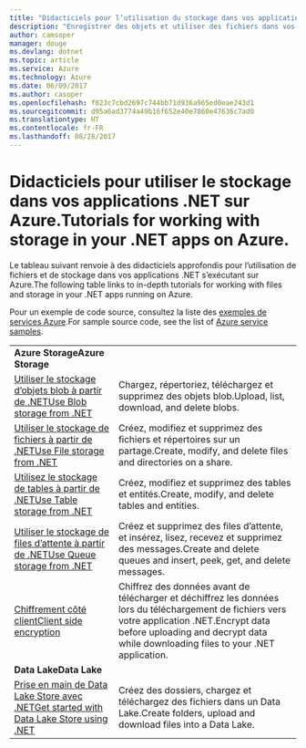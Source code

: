 ```yaml
---
title: "Didacticiels pour l’utilisation du stockage dans vos applications .NET dans Azure"
description: "Enregistrer des objets et utiliser des fichiers dans vos applications .NET s’exécutant dans Azure"
author: camsoper
manager: douge
ms.devlang: dotnet
ms.topic: article
ms.service: Azure
ms.technology: Azure
ms.date: 06/09/2017
ms.author: casoper
ms.openlocfilehash: f023c7cbd2697c744bb71d936a965ed0eae243d1
ms.sourcegitcommit: d95a6ad3774a49b16f652e40e7860e47636c7ad0
ms.translationtype: HT
ms.contentlocale: fr-FR
ms.lasthandoff: 08/28/2017
---
```

# <a name="tutorials-for-working-with-storage-in-your-net-apps-on-azure"></a><span data-ttu-id="0950b-103">Didacticiels pour utiliser le stockage dans vos applications .NET sur Azure.</span><span class="sxs-lookup"><span data-stu-id="0950b-103">Tutorials for working with storage in your .NET apps on Azure.</span></span>

<span data-ttu-id="0950b-104">Le tableau suivant renvoie à des didacticiels approfondis pour l’utilisation de fichiers et de stockage dans vos applications .NET s’exécutant sur Azure.</span><span class="sxs-lookup"><span data-stu-id="0950b-104">The following table links to in-depth tutorials for working with files and storage in your .NET apps running on Azure.</span></span>

<span data-ttu-id="0950b-105">Pour un exemple de code source, consultez la liste des [exemples de services Azure](https://azure.microsoft.com/resources/samples/?platform=dotnet).</span><span class="sxs-lookup"><span data-stu-id="0950b-105">For sample source code, see the list of [Azure service samples](https://azure.microsoft.com/resources/samples/?platform=dotnet).</span></span>

| | |
|---|---|
| <span data-ttu-id="0950b-106">**Azure Storage**</span><span class="sxs-lookup"><span data-stu-id="0950b-106">**Azure Storage**</span></span> ||
| <span data-ttu-id="0950b-107">[Utiliser le stockage d’objets blob à partir de .NET][1]</span><span class="sxs-lookup"><span data-stu-id="0950b-107">[Use Blob storage from .NET][1]</span></span> | <span data-ttu-id="0950b-108">Chargez, répertoriez, téléchargez et supprimez des objets blob.</span><span class="sxs-lookup"><span data-stu-id="0950b-108">Upload, list, download, and delete blobs.</span></span> |
| <span data-ttu-id="0950b-109">[Utiliser le stockage de fichiers à partir de .NET][4]</span><span class="sxs-lookup"><span data-stu-id="0950b-109">[Use File storage from .NET][4]</span></span> | <span data-ttu-id="0950b-110">Créez, modifiez et supprimez des fichiers et répertoires sur un partage.</span><span class="sxs-lookup"><span data-stu-id="0950b-110">Create, modify, and delete files and directories on a share.</span></span> | 
| <span data-ttu-id="0950b-111">[Utilisez le stockage de tables à partir de .NET][3]</span><span class="sxs-lookup"><span data-stu-id="0950b-111">[Use Table storage from .NET][3]</span></span> | <span data-ttu-id="0950b-112">Créez, modifiez et supprimez des tables et entités.</span><span class="sxs-lookup"><span data-stu-id="0950b-112">Create, modify, and delete tables and entities.</span></span> |
| <span data-ttu-id="0950b-113">[Utiliser le stockage de files d’attente à partir de .NET][2]</span><span class="sxs-lookup"><span data-stu-id="0950b-113">[Use Queue storage from .NET][2]</span></span> | <span data-ttu-id="0950b-114">Créez et supprimez des files d’attente, et insérez, lisez, recevez et supprimez des messages.</span><span class="sxs-lookup"><span data-stu-id="0950b-114">Create and delete queues and insert, peek, get, and delete messages.</span></span> |
| <span data-ttu-id="0950b-115">[Chiffrement côté client][5]</span><span class="sxs-lookup"><span data-stu-id="0950b-115">[Client side encryption][5]</span></span> | <span data-ttu-id="0950b-116">Chiffrez des données avant de télécharger et déchiffrez les données lors du téléchargement de fichiers vers votre application .NET.</span><span class="sxs-lookup"><span data-stu-id="0950b-116">Encrypt data before uploading and decrypt data while downloading files to your .NET application.</span></span> 
|<span data-ttu-id="0950b-117">**Data Lake**</span><span class="sxs-lookup"><span data-stu-id="0950b-117">**Data Lake**</span></span>||
| <span data-ttu-id="0950b-118">[Prise en main de Data Lake Store avec .NET][6]</span><span class="sxs-lookup"><span data-stu-id="0950b-118">[Get started with Data Lake Store using .NET][6]</span></span> | <span data-ttu-id="0950b-119">Créez des dossiers, chargez et téléchargez des fichiers dans un Data Lake.</span><span class="sxs-lookup"><span data-stu-id="0950b-119">Create folders, upload and download files into a Data Lake.</span></span> | 

[1]: /azure/storage/storage-dotnet-how-to-use-blobs
[2]: /azure/storage/storage-dotnet-how-to-use-queues
[3]: /azure/storage/storage-dotnet-how-to-use-tables
[4]: /azure/storage/storage-dotnet-how-to-use-files
[5]: /azure/storage/storage-client-side-encryption
[6]: /azure/data-lake-store/data-lake-store-get-started-net-sdk